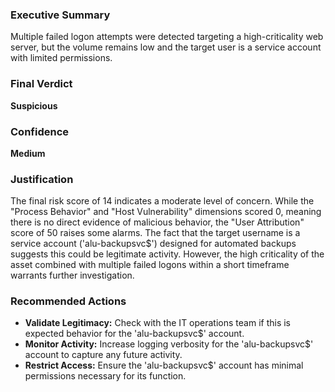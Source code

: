 ### Executive Summary
Multiple failed logon attempts were detected targeting a high-criticality web server, but the volume remains low and the target user is a service account with limited permissions.

### Final Verdict
**Suspicious**

### Confidence
**Medium**

### Justification
The final risk score of 14 indicates a moderate level of concern. While the "Process Behavior" and "Host Vulnerability" dimensions scored 0, meaning there is no direct evidence of malicious behavior, the "User Attribution" score of 50 raises some alarms. The fact that the target username is a service account ('alu-backupsvc$') designed for automated backups suggests this could be legitimate activity. However, the high criticality of the asset combined with multiple failed logons within a short timeframe warrants further investigation.

### Recommended Actions
- **Validate Legitimacy:** Check with the IT operations team if this is expected behavior for the 'alu-backupsvc$' account.
- **Monitor Activity:** Increase logging verbosity for the 'alu-backupsvc$' account to capture any future activity.
- **Restrict Access:** Ensure the 'alu-backupsvc$' account has minimal permissions necessary for its function.